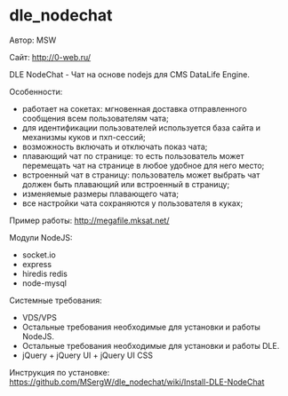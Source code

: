 dle_nodechat
============

Автор: MSW

Сайт: http://0-web.ru/

DLE NodeChat - Чат на основе nodejs для CMS DataLife Engine.

Особенности:

- работает на сокетах: мгновенная доставка отправленного сообщения всем пользователям чата;
- для идентификации пользователей используется база сайта и механизмы куков и пхп-сессий;
- возможность включать и отключать показ чата;
- плавающий чат по странице: то есть пользователь может перемещать чат на странице в любое удобное для него место;
- встроенный чат в страницу: пользователь может выбрать чат должен быть плавающий или встроенный в страницу;
- изменяемые размеры плавающего чата;
- все настройки чата сохраняются у пользователя в куках;

Пример работы: http://megafile.mksat.net/


Модули NodeJS:
* socket.io
* express
* hiredis redis
* node-mysql


Системные требования:
* VDS/VPS
* Остальные требования необходимые для установки и работы NodeJS.
* Остальные требования необходимые для установки и работы DLE.
* jQuery + jQuery UI + jQuery UI CSS


Инструкция по установке: https://github.com/MSergW/dle_nodechat/wiki/Install-DLE-NodeChat


